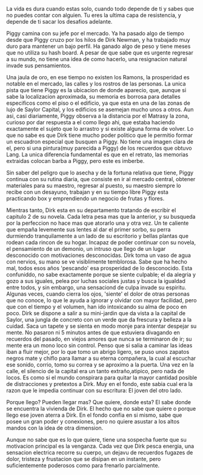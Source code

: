 La vida es dura cuando estas solo, cuando todo depende de ti y sabes que no puedes contar con alguien. Tu eres la ultima capa de resistencia, y depende de ti sacar los desafios adelante. 

Piggy camina con su jefe por el mercado. Ya ha pasado algo de tiempo desde que Piggy cruzo por los hilos de Dirk Newman, y ha trabajado muy duro para mantener un bajo perfil. 
Ha ganado algo de peso y tiene meses que no utiliza su hash board. A pesar de que sabe que es urgente regresar a su mundo, no tiene una idea de como hacerlo, una resignacion natural invade sus pensamientos. 

Una jaula de oro, en ese tiempo no existen los Ramons, la prosperidad es notable en el mercado, las calles y los rostros de las personas. 
La unica pista que tiene Piggy es la ubicacion de donde aparecio, que, aunque si sabe la localizacion aproximada, su memoria es borrosa para detalles especificos como el piso o el edificio, ya que esta en una de las zonas de lujo de Saylor Capital, y los edificios se asemejan mucho unos a otros. 
Aun asi, casi diariamente, Piggy observa a la distancia por el Matrasy la zona, curioso por dar respuesta a el como llego ahi, que estaba haciendo exactamente el sujeto que lo arrastro y si existe alguna forma de volver. 
Lo que no sabe es que Dirk tiene mucho poder politico que le permitio formar un escuadron especial que busquen a Piggy. No tiene una imagen clara de el, pero si una pintura(muy parecida a Piggy) de los recuerdos que obtuvo Lang. La unica diferencia fundamental es que en el retrato, las memorias extraidas colocan barba a Piggy, pero este es imberbe. 

Sin saber del peligro que lo asecha y de la fortuna relativa que tiene, Piggy continua con su rutina diaria, que consiste en ir al mercado central, obtener materiales para su maestro, regresar al puesto, su maestro siempre lo recibe con un desayuno, trabajan y en su tiempo libre Piggy esta practicando box y emprendiendo un negocio de frutas y flores. 

Mientras tanto, Dirk esta en su departamento tratando de escribir el capitulo 2 de su novela. Cada letra pesa mas que la anterior, y su busqueda por la perfeccion no hace mas que atorarlo una y otra vez. Un te caliente que empaña levemente sus lentes al dar el primer sorbo, su perra durmiendo tranquilamente a un lado de su escritorio y bellas plantas que rodean cada rincon de su hogar. 
Incapaz de poder continuar con su novela, el pensamiento de un demonio, un intruso que llego de un lugar desconocido con motivaciones desconocidas. 
Dirk toma un vaso de agua con nervios, su mano se ve visiblimente temblorosa. Sabe que ha hecho mal, todos esos años 'pescando' esa prosperidad de lo desconocido. Esta confuniddo, no sabe exactamente porque se siente culpable; el da alegria y gozo a sus iguales, pelea por luchas sociales justas y busca la igualdad entre todos, y sin embargo, una sensaciond de culpa invade su espiritu. 
Algunas veces, cuando cierra los ojos, 'siente' el dolor de otras personas que no conoce, lo que le ayuda a ignorar y olvidar con mayor facilidad, pero que con el tiempo y el volumen, han ido intoxicando su alma de poco en poco. 
Dirk se dispone a salir a su mini-jardin que da vista a la capital de Saylor, una jungla de concreto con un verde que da frescura y belleza  a la cuidad. Saca un tapete y se sienta en modo monje para intentar despejar su mente. 
No pasaron ni 5 minutos antes de que estuviera divagando en recuerdos del pasado, en viejos amores que nunca se terminaron de ir; su mente era un mono loco sin control.
Penso que si salia a caminar las ideas iban a fluir mejor, por lo que tomo un abrigo ligero, se puso unos zapatos negros mate y chiflo para llamar a su eterna compañera, la cual al escuchar ese sonido, corrio, tomo su correa y se aproximo a la puerta. 
Una vez en la calle, el silencio de la capital era un tanto extraño,atipico, pero nada de locos. Es como si el mundo conspirara para quitar la mayor cantidad posible de distracciones y pretextos a Dirk. 
Muy en el fondo, este sabia cual era la razon que le impedia continuar con su escritura: El joven del otro lado. 

Porque llego? Pueden llegar mas? Que quiere, donde esta? El sabe donde se encuentra la vivienda de Dirk.
El hecho que no sabe que quiere o porque llego ese joven aterra a Dirk. En el fondo confia en si mismo, sabe que posee un gran poder y conexiones, pero no quiere asustar a los altos mandos con la idea de otra dimension.

Aunque no sabe que es lo que quiere, tiene una sospecha fuerte que su motivacion principal es la venganza. 
Cada vez que Dirk pesca energia, una sensacion electrica recorre su cuerpo, un dejavu de recuerdos fugazes de dolor, tristeza y frustacion que se disipan en un instante, pero suficientemente poderosos como para frenarlo parcialmente. 

